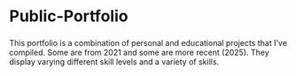 # Public-Portfolio

###
This portfolio is a combination of personal and educational projects that I've compiled. Some are from 2021 and some are more recent (2025). They display varying different skill levels and a variety of skills.

